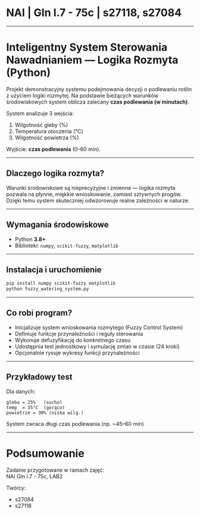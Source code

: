 # NAI | GIn I.7 - 75c | s27118, s27084

---

# Inteligentny System Sterowania Nawadnianiem — Logika Rozmyta (Python)

Projekt demonstracyjny systemu podejmowania decyzji o podlewaniu roślin z użyciem logiki rozmytej.
Na podstawie bieżących warunków środowiskowych system oblicza zalecany **czas podlewania (w minutach)**.

System analizuje 3 wejścia:
1) Wilgotność gleby (%)
2) Temperatura otoczenia (°C)
3) Wilgotność powietrza (%)

Wyjście: **czas podlewania** (0–60 min).

---

## Dlaczego logika rozmyta?

Warunki środowiskowe są nieprecyzyjne i zmienne — logika rozmyta pozwala na płynne, miękkie wnioskowanie,
zamiast sztywnych progów. Dzięki temu system skuteczniej odwzorowuje realne zależności w naturze.

---

## Wymagania środowiskowe

- Python **3.8+**
- Biblioteki: `numpy`, `scikit-fuzzy`, `matplotlib`

---

## Instalacja i uruchomienie

```bash
pip install numpy scikit-fuzzy matplotlib
python fuzzy_watering_system.py
```

---

## Co robi program?

- Inicjalizuje system wnioskowania rozmytego (Fuzzy Control System)
- Definiuje funkcje przynależności i reguły sterowania
- Wykonuje defuzyfikację do konkretnego czasu
- Udostępnia test jednostkowy i symulację zmian w czasie (24 kroki)
- Opcjonalnie rysuje wykresy funkcji przynależności

---

## Przykładowy test
Dla danych:
```
gleba = 25%   (sucho)
temp  = 35°C  (gorąco)
powietrze = 30% (niska wilg.)
```
System zwraca długi czas podlewania (np. ~45–60 min)

---
# Podsumowanie

Zadanie przygotowane w ramach zajęć:  
NAI GIn I.7 - 75c, LAB2

Twórcy:
- s27084  
- s27118
